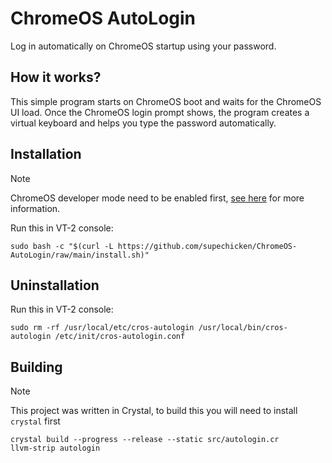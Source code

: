 # ChromeOS AutoLogin
Log in automatically on ChromeOS startup using your password.

## How it works?
This simple program starts on ChromeOS boot and waits for the ChromeOS UI load.
Once the ChromeOS login prompt shows, the program creates a virtual keyboard and helps you type the password automatically.

## Installation

> [!NOTE]
> ChromeOS developer mode need to be enabled first, [see here](https://github.com/chromebrew/chromebrew?tab=readme-ov-file#prerequisites) for more information.

Run this in VT-2 console:
```shell
sudo bash -c "$(curl -L https://github.com/supechicken/ChromeOS-AutoLogin/raw/main/install.sh)"
```

## Uninstallation
Run this in VT-2 console:
```shell
sudo rm -rf /usr/local/etc/cros-autologin /usr/local/bin/cros-autologin /etc/init/cros-autologin.conf
```

## Building

> [!NOTE]
> This project was written in Crystal, to build this you will need to install `crystal` first

```shell
crystal build --progress --release --static src/autologin.cr
llvm-strip autologin
```
